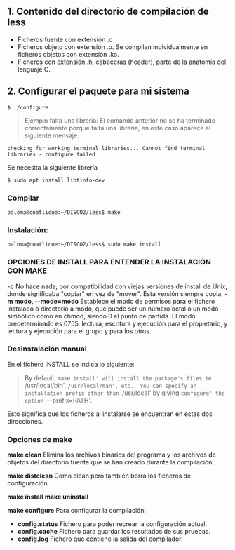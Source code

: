 ## 1. Contenido del directorio de compilación de less

- Ficheros fuente con extensión .c
- Ficheros objeto con extensión .o. Se compilan individualmente en ficheros objetos con extensión .ko.
- Ficheros con extensión .h, cabeceras (header), parte de la anatomía del lenguaje C.

## 2. Configurar el paquete para mi sistema
~~~
$ ./configure 
~~~

> Ejemplo falta una librería:
El comando anterior no se ha terminado correctamente porque falta una libreria, en este caso aparece el siguiente mensaje:
~~~
checking for working terminal libraries... Cannot find terminal libraries - configure failed
~~~

Se necesita la siguiente librería
~~~
$ sudo apt install libtinfo-dev
~~~

### Compilar
~~~
paloma@coatlicue:~/DISCO2/less$ make
~~~

### Instalación:
~~~
paloma@coatlicue:~/DISCO2/less$ sudo make install
~~~

### OPCIONES DE INSTALL PARA ENTENDER LA INSTALACIÓN CON MAKE

-**c** No hace nada; por compatibilidad con viejas  versiones  de install  de  Unix,  donde  significaba  "copiar" en vez de
              "mover". Esta versión siempre copia.
-**m modo, --mode=modo** Establece el modo de permisos para el fichero instalado  o directorio a modo, que puede ser un número octal o un modo simbólico como en chmod, siendo 0 el punto de partida.  El modo   predeterminado   es   0755:  lectura,  escritura  y ejecución para el propietario, y lectura y ejecución  para el grupo y para los otros.


### Desinstalación manual
En el fichero INSTALL se indica lo siguiente:
> By default, `make install' will install the package's files in
`/usr/local/bin', `/usr/local/man', etc.  You can specify an
installation prefix other than `/usr/local' by giving `configure' the
option `--prefix=PATH'.

Esto significa que los ficheros al instalarse se encuentran en estas dos direcciones.



### Opciones de make
**make clean** Elimina los archivos binarios del programa y los archivos de objetos del directorio fuente que se han creado durante la compilación.
 

**make distclean** Como clean pero también borra los ficheros de configuración.

**make install** 
**make uninstall**

**make configure** Para configurar la compilación:
- **config.status** Fichero para poder recrear la configuración actual.
- **config.cache** Fichero para guardar los resultados de sus pruebas.
- **config.log** Fichero que contiene la salida del compilador.



